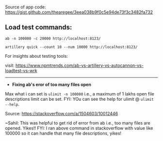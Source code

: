 Source of app code: https://gist.github.com/thearegee/3eea038b9f0c5e94de73f3c3482fa732


## Load test commands:

```
ab -n 100000 -c 20000 http://localhost:8123/

artillery quick --count 10 --num 10000 http://localhost:8123/
```

For insights about testing tools: 

visit: https://www.npmtrends.com/ab-vs-artillery-vs-autocannon-vs-loadtest-vs-wrk

---

- **Fixing ab's eror of too many files open**

Max what i can set is `ulimit -n 100000` i.e., a maximum of 1 lakhs open file descriptions
limit can be set. FYI: YOu can see the help for ulimit @ ```ulimit
--help```.

Source: https://stackoverflow.com/a/1504603/10012446

~Sahil: This was helpful to get rid of error from ab i.e., too many files are
opened. Yikes!! FYI: I ran above command in stackoverflow with value
like 100000 so it can handle that many file descriptions, yikes!

